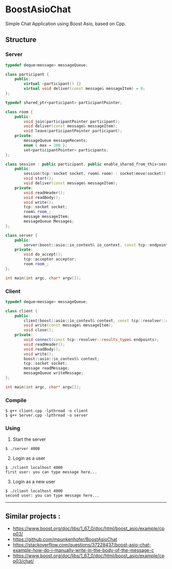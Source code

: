 # BoostAsioChat

Simple Chat Application using Boost Asio, based on Cpp.


## Structure

### Server

```cpp
typedef deque<message> messageQueue;

class participant {
    public:
        virtual ~participant() {}
        virtual void deliver(const message& messageItem) = 0;
};

typedef shared_ptr<participant> participantPointer;

class room {
    public:
        void join(participantPointer participant);
        void deliver(const message& messageItem);
        void leave(participantPointer participant);
    private:
        messageQueue messageRecents;
        enum { max = 200 };
        set<participantPointer> participants;
};

class session : public participant, public enable_shared_from_this<session> {
    public:
        session(tcp::socket socket, room& room) : socket(move(socket)), room_(room);
        void start();
        void deliver(const message& messageItem);
    private:
        void readHeader();
        void readBody();
        void write();
        tcp::socket socket;
        room& room_;
        message messageItem;
        messageQueue Messages;
};

class server {
    public:
        server(boost::asio::io_context& io_context, const tcp::endpoint& endpoint) : acceptor(io_context, endpoint);
    private:
        void do_accept();
        tcp::acceptor acceptor;
        room room_;
};

int main(int argc, char* argv[]);
```

### Client

```cpp
typedef deque<message> messageQueue;

class client {
    public:
        client(boost::asio::io_context& context, const tcp::resolver::results_type& endpoints) : context(context), socket(context);
        void write(const message& messageItem);
        void close();
    private:
        void connect(const tcp::resolver::results_type& endpoints);
        void readHeader();
        void readBody();
        void write();
        boost::asio::io_context& context;
        tcp::socket socket;
        message readMessage;
        messageQueue writeMessage;
};

int main(int argc, char* argv[]);
```
### Compile 

```
$ g++ client.cpp -lpthread -o client
$ g++ Server.cpp -lpthread -o server
```

### Using

1. Start the server
```
$ ./server 4000
```
2. Login as a user

```
$ ./client localhost 4000
first user: you can type message here...
```

3. Login as a new user

```
$ ./client localhost 4000
second user: you can type message here...
```

---------

## Similar projects :

- https://www.boost.org/doc/libs/1_67_0/doc/html/boost_asio/example/cpp03/
- https://github.com/mpunkenhofer/BoostAsioChat
- https://stackoverflow.com/questions/37228437/boost-asio-chat-example-how-do-i-manually-write-in-the-body-of-the-message-c
- https://www.boost.org/doc/libs/1_67_0/doc/html/boost_asio/example/cpp03/chat/

